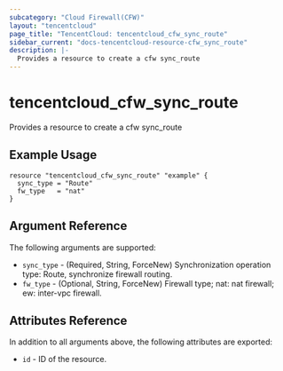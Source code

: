 ```yaml
---
subcategory: "Cloud Firewall(CFW)"
layout: "tencentcloud"
page_title: "TencentCloud: tencentcloud_cfw_sync_route"
sidebar_current: "docs-tencentcloud-resource-cfw_sync_route"
description: |-
  Provides a resource to create a cfw sync_route
---
```


# tencentcloud_cfw_sync_route

Provides a resource to create a cfw sync_route

## Example Usage

```hcl
resource "tencentcloud_cfw_sync_route" "example" {
  sync_type = "Route"
  fw_type   = "nat"
}
```

## Argument Reference

The following arguments are supported:

* `sync_type` - (Required, String, ForceNew) Synchronization operation type: Route, synchronize firewall routing.
* `fw_type` - (Optional, String, ForceNew) Firewall type; nat: nat firewall; ew: inter-vpc firewall.

## Attributes Reference

In addition to all arguments above, the following attributes are exported:

* `id` - ID of the resource.



